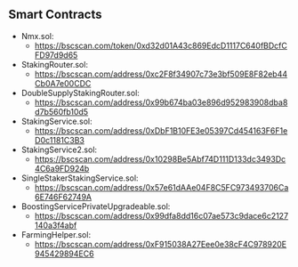 ## Smart Contracts

- Nmx.sol:
  - https://bscscan.com/token/0xd32d01A43c869EdcD1117C640fBDcfCFD97d9d65
- StakingRouter.sol:
  - https://bscscan.com/address/0xc2F8f34907c73e3bf509E8F82eb44Cb0A7e00CDC
- DoubleSupplyStakingRouter.sol:
  - https://bscscan.com/address/0x99b674ba03e896d952983908dba8d7b560fb10d5
- StakingService.sol:
  - https://bscscan.com/address/0xDbF1B10FE3e05397Cd454163F6F1eD0c1181C3B3
- StakingService2.sol:
  - https://bscscan.com/address/0x10298Be5Abf74D111D133dc3493Dc4C6a9FD924b
- SingleStakerStakingService.sol:
  - https://bscscan.com/address/0x57e61dAAe04F8C5FC973493706Ca6E746F62749A
- BoostingServicePrivateUpgradeable.sol:
  - https://bscscan.com/address/0x99dfa8dd16c07ae573c9dace6c2127140a3f4abf
- FarmingHelper.sol:
  - https://bscscan.com/address/0xF915038A27Eee0e38cF4C978920E945429894EC6
